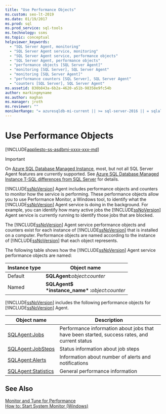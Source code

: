 ```yaml
---
title: "Use Performance Objects"
ms.custom: seo-lt-2019
ms.date: 01/19/2017
ms.prod: sql
ms.prod_service: sql-tools
ms.technology: ssms
ms.topic: conceptual
helpviewer_keywords: 
  - "SQL Server Agent, monitoring"
  - "SQL Server Agent service, monitoring"
  - "SQL Server Agent service, performance objects"
  - "SQL Server Agent, performance objects"
  - "performance objects [SQL Server Agent]"
  - "monitoring [SQL Server], SQL Server Agent"
  - "monitoring [SQL Server Agent]"
  - "performance counters [SQL Server], SQL Server Agent"
  - "counters [SQL Server], SQL Server Agent"
ms.assetid: 830b843a-6b2a-4620-a51b-98358e9fc54b
author: markingmyname
ms.author: maghan
ms.manager: jroth
ms.reviewer: ""
monikerRange: "= azuresqldb-mi-current || >= sql-server-2016 || = sqlallproducts-allversions"
---
```

# Use Performance Objects
[!INCLUDE[appliesto-ss-asdbmi-xxxx-xxx-md](../../includes/appliesto-ss-asdbmi-xxxx-xxx-md.md)]

> [!IMPORTANT]  
> On [Azure SQL Database Managed Instance](https://docs.microsoft.com/azure/sql-database/sql-database-managed-instance), most, but not all SQL Server Agent features are currently supported. See [Azure SQL Database Managed Instance T-SQL differences from SQL Server](https://docs.microsoft.com/azure/sql-database/sql-database-managed-instance-transact-sql-information#sql-server-agent) for details.

[!INCLUDE[ssNoVersion](../../includes/ssnoversion-md.md)] Agent includes performance objects and counters to monitor how the service is performing. These performance objects allow you to use Performance Monitor, a Windows tool, to identify what the [!INCLUDE[ssNoVersion](../../includes/ssnoversion-md.md)] Agent service is doing in the background. For example, you can identify how many active jobs the [!INCLUDE[ssNoVersion](../../includes/ssnoversion-md.md)] Agent service is currently running to identify those jobs that are blocked.  
  
The [!INCLUDE[ssNoVersion](../../includes/ssnoversion-md.md)] Agent service performance objects and counters exist for each instance of [!INCLUDE[ssNoVersion](../../includes/ssnoversion-md.md)] that is installed on a computer. Performance objects are named according to the instance of [!INCLUDE[ssNoVersion](../../includes/ssnoversion-md.md)] that each object represents.  
  
The following table shows how the [!INCLUDE[ssNoVersion](../../includes/ssnoversion-md.md)] Agent service performance objects are named:  
  
|Instance type|Object name|  
|-----------------|---------------|  
|Default|**SQLAgent:**_object_:_counter_|  
|Named|**SQLAgent$**<br /> **&#42;instance_name&#42; :**_object_:_counter_|  
  
[!INCLUDE[ssNoVersion](../../includes/ssnoversion-md.md)] includes the following performance objects for [!INCLUDE[ssNoVersion](../../includes/ssnoversion-md.md)] Agent.  
  
|Object name|Description|  
|---------------|---------------|  
|[SQLAgent:Jobs](../../relational-databases/performance-monitor/sql-server-agent-jobs-object.md)|Performance information about jobs that have been started, success rates, and current status|  
|[SQLAgent:JobSteps](../../relational-databases/performance-monitor/sql-server-agent-jobsteps-object.md)|Status information about job steps|  
|[SQLAgent:Alerts](../../relational-databases/performance-monitor/sql-server-agent-alerts-object.md)|Information about number of alerts and notifications|  
|[SQLAgent:Statistics](../../relational-databases/performance-monitor/sql-server-agent-statistics-object.md)|General performance information|  
  
## See Also  
[Monitor and Tune for Performance](../../relational-databases/performance/monitor-and-tune-for-performance.md)  
[How to: Start System Monitor (Windows)](https://msdn.microsoft.com/5e51bb79-5737-470b-9c47-fac330c001c5)  
  
